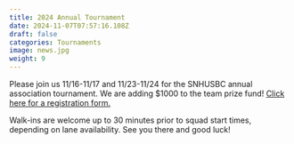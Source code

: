 ```yaml
---
title: 2024 Annual Tournament
date: 2024-11-07T07:57:16.108Z
draft: false
categories: Tournaments
image: news.jpg
weight: 9
---
```


Please join us 11/16-11/17 and 11/23-11/24 for the SNHUSBC annual association tournament. We are adding $1000 to the team prize fund! <a href="index.pdf" target="blank">Click here for a registration form. </a>  

Walk-ins are welcome up to 30 minutes prior to squad start times, depending on lane availability. See you there and good luck!
